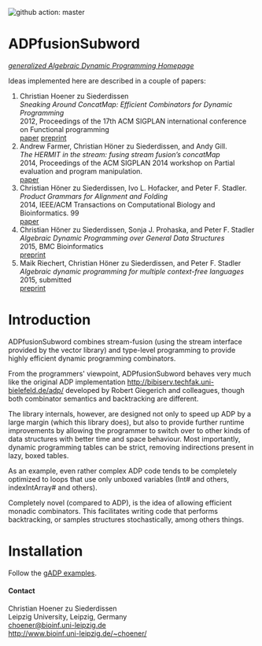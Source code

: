 ![github action: master](https://github.com/choener/ADPfusionSubword/actions/workflows/action.yml/badge.svg)

# ADPfusionSubword

[*generalized Algebraic Dynamic Programming Homepage*](http://www.bioinf.uni-leipzig.de/Software/gADP/)

Ideas implemented here are described in a couple of papers:



1.  Christian Hoener zu Siederdissen  
    *Sneaking Around ConcatMap: Efficient Combinators for Dynamic Programming*  
    2012, Proceedings of the 17th ACM SIGPLAN international conference on Functional programming  
    [paper](http://doi.acm.org/10.1145/2364527.2364559) [preprint](http://www.tbi.univie.ac.at/newpapers/pdfs/TBI-p-2012-2.pdf)  
1.  Andrew Farmer, Christian Höner zu Siederdissen, and Andy Gill.  
    *The HERMIT in the stream: fusing stream fusion’s concatMap*  
    2014, Proceedings of the ACM SIGPLAN 2014 workshop on Partial evaluation and program manipulation.  
    [paper](http://dl.acm.org/citation.cfm?doid=2543728.2543736)  
1.  Christian Höner zu Siederdissen, Ivo L. Hofacker, and Peter F. Stadler.  
    *Product Grammars for Alignment and Folding*  
    2014, IEEE/ACM Transactions on Computational Biology and Bioinformatics. 99  
    [paper](http://ieeexplore.ieee.org/xpl/articleDetails.jsp?arnumber=6819790)  
1.  Christian Höner zu Siederdissen, Sonja J. Prohaska, and Peter F. Stadler  
    *Algebraic Dynamic Programming over General Data Structures*  
    2015, BMC Bioinformatics  
    [preprint](http://www.bioinf.uni-leipzig.de/Software/gADP/preprints/hoe-pro-2015.pdf)  
1.  Maik Riechert, Christian Höner zu Siederdissen, and Peter F. Stadler  
    *Algebraic dynamic programming for multiple context-free languages*  
    2015, submitted  
    [preprint](http://www.bioinf.uni-leipzig.de/Software/gADP/preprints/rie-hoe-2015.pdf)  



# Introduction

ADPfusionSubword combines stream-fusion (using the stream interface provided by the
vector library) and type-level programming to provide highly efficient dynamic
programming combinators.

From the programmers' viewpoint, ADPfusionSubword behaves very much like the original
ADP implementation <http://bibiserv.techfak.uni-bielefeld.de/adp/> developed by
Robert Giegerich and colleagues, though both combinator semantics and
backtracking are different.

The library internals, however, are designed not only to speed up ADP by a
large margin (which this library does), but also to provide further runtime
improvements by allowing the programmer to switch over to other kinds of data
structures with better time and space behaviour. Most importantly, dynamic
programming tables can be strict, removing indirections present in lazy, boxed
tables.

As an example, even rather complex ADP code tends to be completely optimized to
loops that use only unboxed variables (Int# and others, indexIntArray# and
others).

Completely novel (compared to ADP), is the idea of allowing efficient monadic
combinators. This facilitates writing code that performs backtracking, or
samples structures stochastically, among others things.




# Installation

Follow the [gADP examples](http://www.bioinf.uni-leipzig.de/Software/gADP/index.html).



#### Contact

Christian Hoener zu Siederdissen  
Leipzig University, Leipzig, Germany  
choener@bioinf.uni-leipzig.de  
<http://www.bioinf.uni-leipzig.de/~choener/>  

